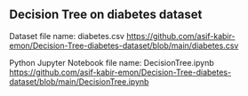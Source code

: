 ## Decision Tree on diabetes dataset

Dataset file name: diabetes.csv
https://github.com/asif-kabir-emon/Decision-Tree-diabetes-dataset/blob/main/diabetes.csv

Python Jupyter Notebook file name: DecisionTree.ipynb
https://github.com/asif-kabir-emon/Decision-Tree-diabetes-dataset/blob/main/DecisionTree.ipynb
